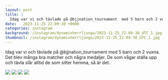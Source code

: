```yaml
---
layout: post
title: |
  Idag var vi och tävlade på @bjjnation_tournament  med 5 barn och 2 vuxna
date:   2023-11-25 22:09:30 +0000
categories: instagram
background: /instagram/dynamixherrljunga/2023-11-25_22-09-30_UTC_1.jpg
thumbnail: /instagram/dynamixherrljunga/2023-11-25_22-09-30_UTC_1.jpg
---
```

Idag var vi och tävlade på @bjjnation_tournament  med 5 barn och 2 vuxna. Det blev många bra matcher och några medaljer. De som vågar ställa upp och tävla slår alltid de som sitter hemma, så är det. 



<img src='/www-dynamix-herrljunga/instagram/dynamixherrljunga/2023-11-25_22-09-30_UTC_1.jpg' class='img-fluid' />


<img src='/www-dynamix-herrljunga/instagram/dynamixherrljunga/2023-11-25_22-09-30_UTC_2.jpg' class='img-fluid' />


<img src='/www-dynamix-herrljunga/instagram/dynamixherrljunga/2023-11-25_22-09-30_UTC_3.jpg' class='img-fluid' />


<img src='/www-dynamix-herrljunga/instagram/dynamixherrljunga/2023-11-25_22-09-30_UTC_4.jpg' class='img-fluid' />
